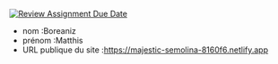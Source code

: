 [![Review Assignment Due Date](https://classroom.github.com/assets/deadline-readme-button-24ddc0f5d75046c5622901739e7c5dd533143b0c8e959d652212380cedb1ea36.svg)](https://classroom.github.com/a/SKyKHAPL)
- nom :Boreaniz
- prénom :Matthis
- URL publique du site :https://majestic-semolina-8160f6.netlify.app 
